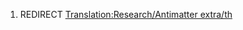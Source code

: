 1.  REDIRECT [Translation:Research/Antimatter
    extra/th](Translation:Research/Antimatter_extra/th "wikilink")